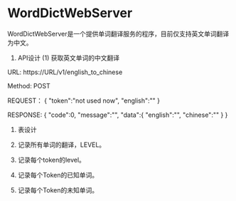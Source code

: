 # WordDictWebServer

WordDictWebServer是一个提供单词翻译服务的程序，目前仅支持英文单词翻译为中文。






1. API设计
(1) 获取英文单词的中文翻译

URL:
https://URL/v1/english_to_chinese

Method:
POST

REQUEST：
{
    "token":"not used now",
    "english":""
}

RESPONSE:
{
    "code":0,
    "message":"",
    "data":{
        "english":"",
        "chinese":""
    }
}

1. 表设计

1. 记录所有单词的翻译，LEVEL。
2. 记录每个token的level。
3. 记录每个Token的已知单词。
4. 记录每个Token的未知单词。